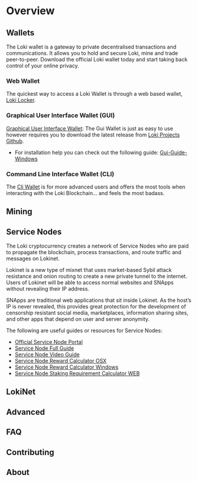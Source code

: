 
# Overview

## Wallets
The Loki wallet is a gateway to private decentralised 
transactions and communications. It allows you to hold and secure Loki, mine and trade peer-to-peer. Download the official Loki wallet today and start taking back control of your online privacy.
### Web Wallet
The quickest way to access a Loki Wallet is through a web based wallet, [Loki Locker](https://lokilocker.com/).

### Graphical User Interface Wallet (GUI)
[Graphical User Interface Wallet](https://github.com/loki-project/loki-gui/releases): The Gui Wallet is just as easy to use however requires you to download the latest release from [Loki Projects Github](https://github.com/loki-project/loki-gui/releases).  

- For installation help you can check out the following guide: [Gui-Guide-Windows](https://loki.network/wp-content/uploads/2018/05/GUI-GUIDE-WINDOWS-PDF.pdf)

### Command Line Interface Wallet (CLI)
The [Cli Wallet](https://github.com/loki-project/loki/releases) is for more advanced users and offers the most tools when interacting with the Loki Blockchain... and feels the most badass.

## Mining

## Service Nodes
The Loki cryptocurrency creates a network of Service Nodes who are paid to propagate the blockchain, process transactions, and route traffic and messages on Lokinet.

Lokinet is a new type of mixnet that uses market-based Sybil attack resistance and onion routing to create a new private tunnel to the internet. Users of Lokinet will be able to access normal websites and SNApps without revealing their IP address.

SNApps are traditional web applications that sit inside Lokinet. As the host’s IP is never revealed, this provides great protection for the development of censorship resistant social media, marketplaces, information sharing sites, and other apps that depend on user and server anonymity.

The following are useful guides or resources for Service Nodes:

- [Official Service Node Portal](https://loki.network/service-nodes-portal/)
- [Service Node Full Guide](../Wallets/CliWallet/SNFullGuide.md)
- [Service Node Video Guide](https://www.youtube.com/watch?v=6uiRD1847UY)
- [Service Node Reward Calculator OSX](https://loki.network/wp-content/uploads/2018/09/Loki_Service_Node_ROI_OSX-V1.xlsm)
- [Service Node Reward Calculator Windows](https://loki.network/wp-content/uploads/2018/09/Loki_Service_Node_ROI_Windows-V1-1.xlsm)
- [Service Node Staking Requirement Calculator WEB](https://jagerman.com/sn/)

## LokiNet

## Advanced

## FAQ

## Contributing

## About
